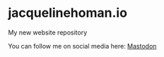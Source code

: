 # jacquelinehoman.io
My new website repository

You can follow me on social media here: <a rel="me" href="https://mastodon.social/@jacquelinehoman">Mastodon</a>

